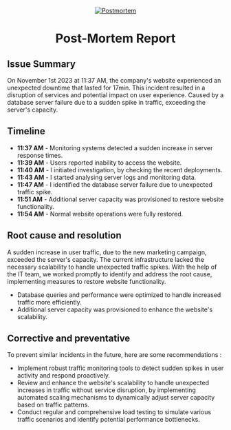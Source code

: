 <p align="center">
  <a href="" rel="noopener">
 <img src="https://s3.amazonaws.com/intranet-projects-files/holbertonschool-sysadmin_devops/294/pQ9YzVY.gif" alt="Postmortem"></a>
</p>
<h1 align="center">Post-Mortem Report</h1>

## Issue Summary

On November 1st 2023 at 11:37 AM, the company's website experienced an unexpected downtime that lasted for 17min. This incident resulted in a disruption of services and potential impact on user experience. Caused by a database server failure due to a sudden spike in traffic, exceeding the server's capacity.

## Timeline

- **11:37 AM** - Monitoring systems detected a sudden increase in server response times.
- **11:39 AM** - Users reported inability to access the website.
- **11:40 AM** - I initiated investigation, by checking the recent deployments.
- **11:43 AM** - I started analysing server logs and monitoring data.
- **11:47 AM** - I identified the database server failure due to unexpected traffic spike.
- **11:51 AM** - Additional server capacity was provisioned to restore website functionality.
- **11:54 AM** - Normal website operations were fully restored.

## Root cause and resolution

A sudden increase in user traffic, due to the new marketing campaign, exceeded the server's capacity. The current infrastructure lacked the necessary scalability to handle unexpected traffic spikes. 
With the help of the IT team, we worked promptly to identify and address the root cause, implementing measures to restore website functionality.
- Database queries and performance were optimized to handle increased traffic more efficiently.
- Additional server capacity was provisioned to enhance the website's scalability.

## Corrective and preventative

To prevent similar incidents in the future, here are some recommendations :
- Implement robust traffic monitoring tools to detect sudden spikes in user activity and respond proactively.
- Review and enhance the website's scalability to handle unexpected increases in traffic without service disruption, by implementing automated scaling mechanisms to dynamically adjust server capacity based on traffic patterns.
- Conduct regular and comprehensive load testing to simulate various traffic scenarios and identify potential performance bottlenecks.

